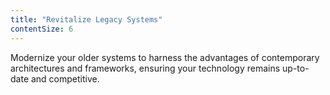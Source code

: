 ```yaml
---
title: "Revitalize Legacy Systems"
contentSize: 6
---
```

Modernize your older systems to harness the advantages of contemporary architectures and frameworks, ensuring your technology remains up-to-date and competitive.